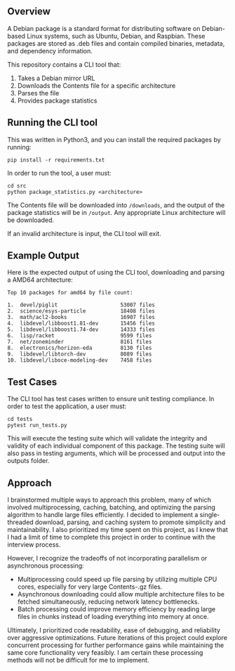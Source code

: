 ## Overview

A Debian package is a standard format for distributing software on Debian-based Linux systems, such as Ubuntu, Debian, and Raspbian. These packages are stored as .deb files and contain compiled binaries, metadata, and dependency information.

This repository contains a CLI tool that:
1. Takes a Debian mirror URL
2. Downloads the Contents file for a specific architecture
3. Parses the file 
4. Provides package statistics

## Running the CLI tool

This was written in Python3, and you can install the required packages by running:
```
pip install -r requirements.txt
```

In order to run the tool, a user must:
```
cd src
python package_statistics.py <architecture>
```

The Contents file will be downloaded into `/downloads`, and the output of the package statistics will be in `/output`. Any appropriate Linux architecture will be downloaded.

If an invalid architecture is input, the CLI tool will exit.

## Example Output

Here is the expected output of using the CLI tool, downloading and parsing a AMD64 architecture:

```
Top 10 packages for amd64 by file count:

1.	devel/piglit                	53007 files
2.	science/esys-particle       	18408 files
3.	math/acl2-books             	16907 files
4.	libdevel/libboost1.81-dev   	15456 files
5.	libdevel/libboost1.74-dev   	14333 files
6.	lisp/racket                 	9599 files
7.	net/zoneminder              	8161 files
8.	electronics/horizon-eda     	8130 files
9.	libdevel/libtorch-dev       	8089 files
10.	libdevel/liboce-modeling-dev	7458 files
```

## Test Cases

The CLI tool has test cases written to ensure unit testing compliance. In order to test the application, a user must:
```
cd tests
pytest run_tests.py
```

This will execute the testing suite which will validate the integrity and validity of each individual component of this package. The testing suite will also pass in testing arguments, which will be processed and output into the outputs folder.

## Approach

I brainstormed multiple ways to approach this problem, many of which involved multiprocessing, caching, batching, and optimizing the parsing algorithm to handle large files efficiently. I decided to implement a single-threaded download, parsing, and caching system to promote simplicity and maintainability. I also prioritized my time spent on this project, as I knew that I had a limit of time to complete this project in order to continue with the interview process. 

However, I recognize the tradeoffs of not incorporating parallelism or asynchronous processing:

- Multiprocessing could speed up file parsing by utilizing multiple CPU cores, especially for very large Contents-<arch>.gz files.
- Asynchronous downloading could allow multiple architecture files to be fetched simultaneously, reducing network latency bottlenecks.
- Batch processing could improve memory efficiency by reading large files in chunks instead of loading everything into memory at once.

Ultimately, I prioritized code readability, ease of debugging, and reliability over aggressive optimizations. Future iterations of this project could explore concurrent processing for further performance gains while maintaining the same core functionality very feasibly. I am certain these processing methods will not be difficult for me to implement.


